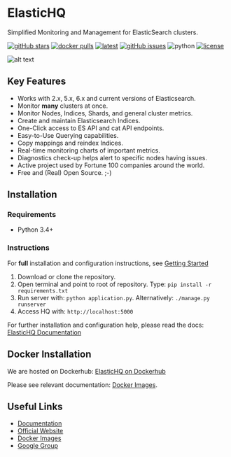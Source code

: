 # ElasticHQ

Simplified Monitoring and Management for ElasticSearch clusters.

[![gitHub stars](https://img.shields.io/github/stars/ElasticHQ/elasticsearch-HQ.svg)](https://github.com/ElasticHQ/elasticsearch-HQ)
[![docker pulls](https://img.shields.io/docker/pulls/elastichq/elasticsearch-hq.svg)](https://hub.docker.com/r/elastichq/elasticsearch-hq 'DockerHub')
[![latest](https://img.shields.io/github/release/ElasticHQ/elasticsearch-HQ.svg)](https://github.com/ElasticHQ/elasticsearch-HQ)
[![gitHub issues](https://img.shields.io/github/issues/ElasticHQ/elasticsearch-HQ.svg)](https://github.com/ElasticHQ/elasticsearch-HQ)
![python](https://img.shields.io/badge/python-v3.4%20%2F%20v3.6-blue.svg)
[![license](https://img.shields.io/badge/license-ASL-blue.svg)](https://opensource.org/licenses/ASL)


![alt text](https://raw.githubusercontent.com/ElasticHQ/elasticsearch-HQ/master/main_dashboard.png)


## Key Features

* Works with 2.x, 5.x, 6.x and current versions of Elasticsearch. 
* Monitor **many** clusters at once.
* Monitor Nodes, Indices, Shards, and general cluster metrics.
* Create and maintain Elasticsearch Indices.
* One-Click access to ES API and cat API endpoints.
* Easy-to-Use Querying capabilities.
* Copy mappings and reindex Indices.
* Real-time monitoring charts of important metrics.
* Diagnostics check-up helps alert to specific nodes having issues.
* Active project used by Fortune 100 companies around the world.
* Free and (Real) Open Source. ;-)

## Installation

### Requirements

* Python 3.4+

### Instructions

For **full** installation and configuration instructions, see [Getting Started](http://docs.elastichq.org/installation.html)

1. Download or clone the repository. 
2. Open terminal and point to root of repository. Type: ``pip install -r requirements.txt``
3. Run server with: `` python application.py ``. Alternatively: ``./manage.py runserver``
4. Access HQ with: `` http://localhost:5000 ``

For further installation and configuration help, please read the docs: [ElasticHQ Documentation](http://docs.elastichq.org)

## Docker Installation

We are hosted on Dockerhub: [ElasticHQ on Dockerhub](https://hub.docker.com/r/elastichq/elasticsearch-hq/)

Please see relevant documentation: [Docker Images](http://docs.elastichq.org/installation.html#docker-images).

## Useful Links

* [Documentation](http://docs.elastichq.org)
* [Official Website](http://www.elastichq.org)
* [Docker Images](https://hub.docker.com/r/elastichq/elasticsearch-hq/)
* [Google Group](https://groups.google.com/d/forum/elastichq)



